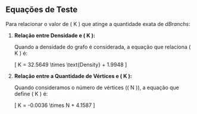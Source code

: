 
## Equações de Teste

Para relacionar o valor de \( K \) que atinge a quantidade exata de *dBranchs*:

1. **Relação entre Densidade e \( K \):**
   
   Quando a densidade do grafo é considerada, a equação que relaciona \( K \) é:
   
   \[
   K = 32.5649 \times \text{Density} + 1.9948
   \]

2. **Relação entre a Quantidade de Vértices e \( K \):**
   
   Quando consideramos o número de vértices (\( N \)), a equação que define \( K \) é:
   
   \[
   K = -0.0036 \times N + 4.1587
   \]
